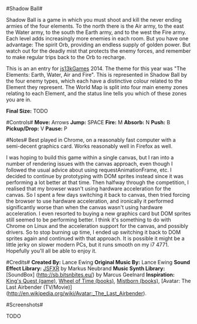 #Shadow Ball#

Shadow Ball is a game in which you must shoot and kill the never ending armies of the four elements. To the north there is the Air army, to the east the Water army, to the south the Earth army, and to the west the Fire army. Each level adds increasingly more enemies in each room. But you have one advantage: The spirit Orb, providing an endless supply of golden power. But watch out for the deadly mist that protects the enemy forces, and remember to make regular trips back to the Orb to recharge.

This is an an entry for [js13kGames](http://js13kgames.com) 2014. The theme for this year was "The Elements: Earth, Water, Air and Fire". This is represented in Shadow Ball by the four enemy types, which each have a distinctive colour related to the Element they represent. The World Map is split into four main enemy zones relating to each Element, and the status line tells you which of these zones you are in.

**Final Size:** TODO

#Controls#
**Move:** Arrows
**Jump:** SPACE
**Fire:** M
**Absorb:** N
**Push:** B
**Pickup/Drop:** V
**Pause:** P

#Notes#
Best played in Chrome, on a reasonably fast computer with a semi-decent graphics card. Works reasonably well in Firefox as well.

I was hoping to build this game within a single canvas, but I ran into a number of rendering issues with the canvas approach, even though I followed the usual advice about using requestAnimationFrame, etc. I decided to continue by prototyping with DOM sprites instead since it was performing a lot better at that time. Then halfway through the competition, I realised that my browser wasn't using hardware acceleration for the canvas. So I spent a few days switching it back to canvas, then tried forcing the browser to use hardware acceleration, and ironically it performed significantly worse than when the canvas wasn't using hardware acceleration. I even resorted to buying a new graphics card but DOM sprites still seemed to be performing better. I think it's something to do with Chrome on Linux and the acceleration support for the canvas, and possibly drivers. So to stop burning up time, I ended up switching it back to DOM sprites again and continued with that approach. It is possible it might be a little jerky on slower modern PCs, but it runs smooth on my i7 4771. Hopefully you'll all be able to enjoy it.

#Credits#
**Created By:** Lance Ewing
**Original Music By:** Lance Ewing
**Sound Effect Library:** [JSFXR](https://github.com/mneubrand/jsfxr) by Markus Neubrand
**Music Synth Library:** [SoundBox] (http://sb.bitsnbites.eu/) by Marcus Geelnard
**Inspiration:** [King's Quest (game)](http://en.wikipedia.org/wiki/King's_Quest), [Wheel of Time (books)](http://www.tor.com/features/series/wheel-of-time-master-index), [Mistborn (books)](http://brandonsanderson.com/books/mistborn/), [Avatar: The Last Airbender (TV/Movie)] (http://en.wikipedia.org/wiki/Avatar:_The_Last_Airbender).

#Screenshots#

TODO
